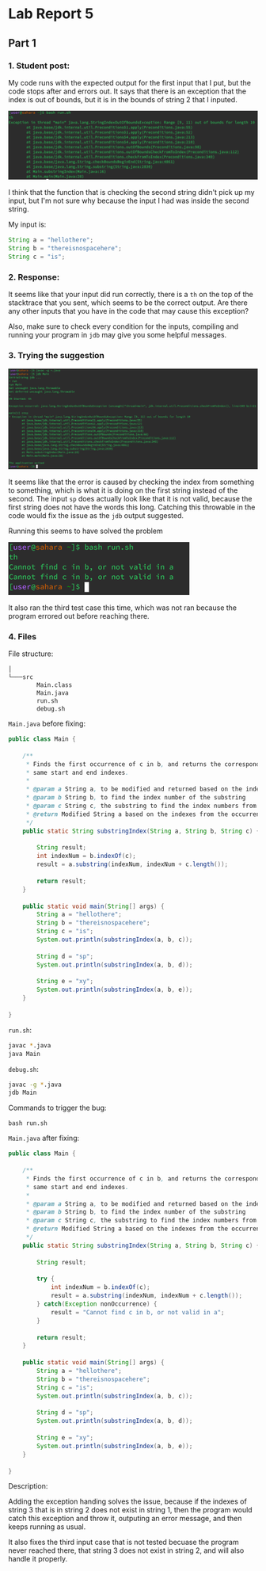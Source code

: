 # Lab Report 5

## Part 1

### 1. Student post:

My code runs with the expected output for the first input that I put, but the code stops after
and errors out. It says that there is an exception that the index is out of bounds, but it is
in the bounds of string 2 that I inputed.

![stacktrace](images/Screenshot%202023-12-03%20183534.png)

I think that the function that is checking the second string didn't pick up my input, but I'm
not sure why because the input I had was inside the second string.

My input is:

```java
String a = "hellothere";
String b = "thereisnospacehere";
String c = "is";
```

### 2. Response:

It seems like that your input did run correctly, there is a `th` on the top of the stacktrace that
you sent, which seems to be the correct output. Are there any other inputs that you have in the
code that may cause this exception?

Also, make sure to check every condition for the inputs, compiling and running your program in
`jdb` may give you some helpful messages.

### 3. Trying the suggestion

![jdb](images/Screenshot%202023-12-03%20185609.png)

It seems like that the error is caused by checking the index from something to something, which is
what it is doing on the first string instead of the second. The input `sp` does actually look like
that it is not valid, because the first string does not have the words this long. Catching this 
throwable in the code would fix the issue as the `jdb` output suggested.

Running this seems to have solved the problem

![after](images/Screenshot%202023-12-03%20190553.png)

It also ran the third test case this time, which was not ran because the program errored out before
reaching there.

### 4. Files

File structure:

```
│
└───src
        Main.class
        Main.java
        run.sh
        debug.sh
```

`Main.java` before fixing:

```java
public class Main {

    /**
     * Finds the first occurrence of c in b, and returns the corresponding substring in a with the
     * same start and end indexes.
     *
     * @param a String a, to be modified and returned based on the indexes
     * @param b String b, to find the index number of the substring
     * @param c String c, the substring to find the index numbers from b, must be contained in b
     * @return Modified String a based on the indexes from the occurrence of String c in String b
     */
    public static String substringIndex(String a, String b, String c) {

        String result;
        int indexNum = b.indexOf(c);
        result = a.substring(indexNum, indexNum + c.length());

        return result;
    }

    public static void main(String[] args) {
        String a = "hellothere";
        String b = "thereisnospacehere";
        String c = "is";
        System.out.println(substringIndex(a, b, c));

        String d = "sp";
        System.out.println(substringIndex(a, b, d));

        String e = "xy";
        System.out.println(substringIndex(a, b, e));
    }

}
```

`run.sh`:

```bash
javac *.java
java Main
```

`debug.sh`:

```bash
javac -g *.java
jdb Main
```

Commands to trigger the bug:

```
bash run.sh
```

`Main.java` after fixing:

```java
public class Main {

    /**
     * Finds the first occurrence of c in b, and returns the corresponding substring in a with the
     * same start and end indexes.
     *
     * @param a String a, to be modified and returned based on the indexes
     * @param b String b, to find the index number of the substring
     * @param c String c, the substring to find the index numbers from b, must be contained in b
     * @return Modified String a based on the indexes from the occurrence of String c in String b
     */
    public static String substringIndex(String a, String b, String c) {

        String result;

        try {
            int indexNum = b.indexOf(c);
            result = a.substring(indexNum, indexNum + c.length());
        } catch(Exception nonOccurrence) {
            result = "Cannot find c in b, or not valid in a";
        }

        return result;
    }

    public static void main(String[] args) {
        String a = "hellothere";
        String b = "thereisnospacehere";
        String c = "is";
        System.out.println(substringIndex(a, b, c));

        String d = "sp";
        System.out.println(substringIndex(a, b, d));

        String e = "xy";
        System.out.println(substringIndex(a, b, e));
    }

}
```

Description:

Adding the exception handing solves the issue, because if the indexes of string 3 that is in string
2 does not exist in string 1, then the program would catch this exception and throw it, outputing
an error message, and then keeps running as usual.

It also fixes the third input case that is not tested becuase the program never reached there, that
string 3 does not exist in string 2, and will also handle it properly.
